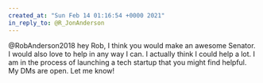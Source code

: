 ```yaml
---
created_at: "Sun Feb 14 01:16:54 +0000 2021"
in_reply_to: @R_JonAnderson
---
```


@RobAnderson2018 hey Rob, I think you would make an awesome Senator. I would also love to help in any way I can. I actually think I could help a lot. I am in the process of launching a tech startup that you might find helpful. My DMs are open. Let me know!